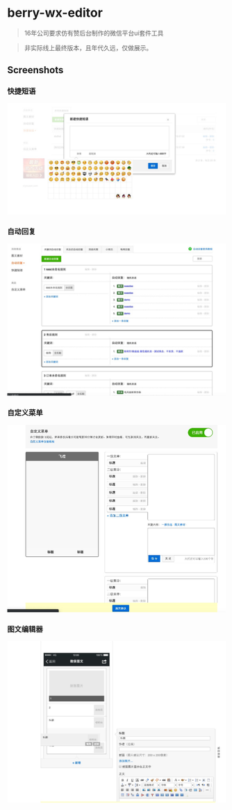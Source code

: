 # berry-wx-editor

> 16年公司要求仿有赞后台制作的微信平台ui套件工具 [](https://www.bilibili.com/bangumi/media/md5058)

> 非实际线上最终版本，且年代久远，仅做展示。

## Screenshots

### 快捷短语

![](screenshots/1.png)

### 自动回复

![](screenshots/2.png)

### 自定义菜单

![](screenshots/3.png)

### 图文编辑器

![](screenshots/4.png)
